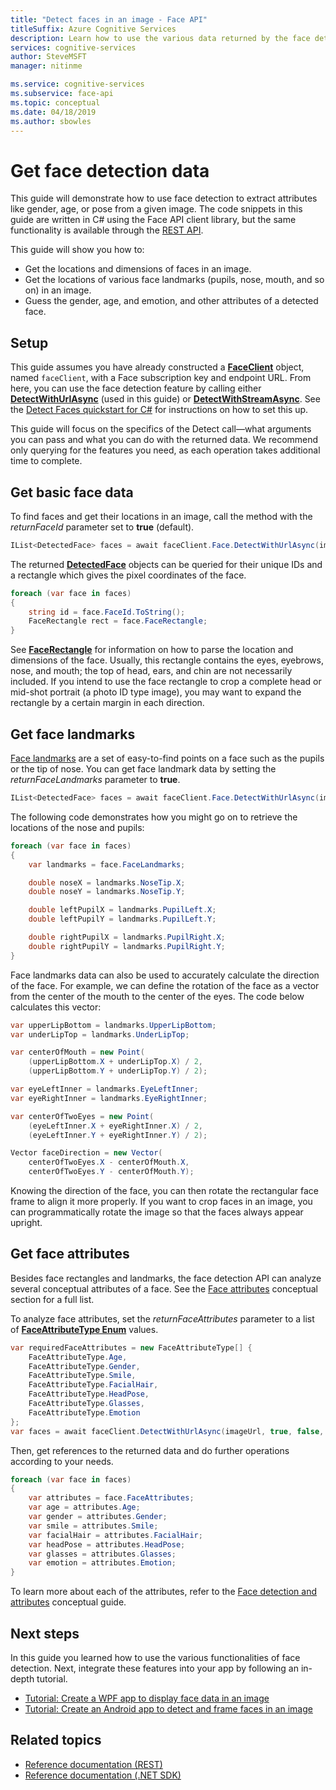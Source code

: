 ```yaml
---
title: "Detect faces in an image - Face API"
titleSuffix: Azure Cognitive Services
description: Learn how to use the various data returned by the face detection feature.
services: cognitive-services
author: SteveMSFT
manager: nitinme

ms.service: cognitive-services
ms.subservice: face-api
ms.topic: conceptual
ms.date: 04/18/2019
ms.author: sbowles
---
```


# Get face detection data

This guide will demonstrate how to use face detection to extract attributes like gender, age, or pose from a given image. The code snippets in this guide are written in C# using the Face API client library, but the same functionality is available through the [REST API](https://westus.dev.cognitive.microsoft.com/docs/services/563879b61984550e40cbbe8d/operations/563879b61984550f30395236).

This guide will show you how to:

- Get the locations and dimensions of faces in an image.
- Get the locations of various face landmarks (pupils, nose, mouth, and so on) in an image.
- Guess the gender, age, and emotion, and other attributes of a detected face.

## Setup

This guide assumes you have already constructed a **[FaceClient](https://docs.microsoft.com/dotnet/api/microsoft.azure.cognitiveservices.vision.face.faceclient?view=azure-dotnet)** object, named `faceClient`, with a Face subscription key and endpoint URL. From here, you can use the face detection feature by calling either **[DetectWithUrlAsync](https://docs.microsoft.com/dotnet/api/microsoft.azure.cognitiveservices.vision.face.faceoperationsextensions.detectwithurlasync?view=azure-dotnet)** (used in this guide) or **[DetectWithStreamAsync](https://docs.microsoft.com/dotnet/api/microsoft.azure.cognitiveservices.vision.face.faceoperationsextensions.detectwithstreamasync?view=azure-dotnet)**. See the [Detect Faces quickstart for C#](../quickstarts/csharp-detect-sdk.md) for instructions on how to set this up.

This guide will focus on the specifics of the Detect call&mdash;what arguments you can pass and what you can do with the returned data. We recommend only querying for the features you need, as each operation takes additional time to complete.

## Get basic face data

To find faces and get their locations in an image, call the method with the _returnFaceId_ parameter set to **true** (default).

```csharp
IList<DetectedFace> faces = await faceClient.Face.DetectWithUrlAsync(imageUrl, true, false, null);
```

The returned **[DetectedFace](https://docs.microsoft.com/dotnet/api/microsoft.azure.cognitiveservices.vision.face.models.detectedface?view=azure-dotnet)** objects can be queried for their unique IDs and a rectangle which gives the pixel coordinates of the face.

```csharp
foreach (var face in faces)
{
    string id = face.FaceId.ToString();
    FaceRectangle rect = face.FaceRectangle;
}
```

See **[FaceRectangle](https://docs.microsoft.com/dotnet/api/microsoft.azure.cognitiveservices.vision.face.models.facerectangle?view=azure-dotnet)** for information on how to parse the location and dimensions of the face. Usually, this rectangle contains the eyes, eyebrows, nose, and mouth; the top of head, ears, and chin are not necessarily included. If you intend to use the face rectangle to crop a complete head or mid-shot portrait (a photo ID type image), you may want to expand the rectangle by a certain margin in each direction.

## Get face landmarks

[Face landmarks](../concepts/face-detection.md#face-landmarks) are a set of easy-to-find points on a face such as the pupils or the tip of nose. You can get face landmark data by setting the _returnFaceLandmarks_ parameter to **true**.

```csharp
IList<DetectedFace> faces = await faceClient.Face.DetectWithUrlAsync(imageUrl, true, true, null);
```

The following code demonstrates how you might go on to retrieve the locations of the nose and pupils:

```csharp
foreach (var face in faces)
{
    var landmarks = face.FaceLandmarks;

    double noseX = landmarks.NoseTip.X;
    double noseY = landmarks.NoseTip.Y;

    double leftPupilX = landmarks.PupilLeft.X;
    double leftPupilY = landmarks.PupilLeft.Y;

    double rightPupilX = landmarks.PupilRight.X;
    double rightPupilY = landmarks.PupilRight.Y;
}
```

Face landmarks data can also be used to accurately calculate the direction of the face. For example, we can define the rotation of the face as a vector from the center of the mouth to the center of the eyes. The code below calculates this vector:

```csharp
var upperLipBottom = landmarks.UpperLipBottom;
var underLipTop = landmarks.UnderLipTop;

var centerOfMouth = new Point(
    (upperLipBottom.X + underLipTop.X) / 2,
    (upperLipBottom.Y + underLipTop.Y) / 2);

var eyeLeftInner = landmarks.EyeLeftInner;
var eyeRightInner = landmarks.EyeRightInner;

var centerOfTwoEyes = new Point(
    (eyeLeftInner.X + eyeRightInner.X) / 2,
    (eyeLeftInner.Y + eyeRightInner.Y) / 2);

Vector faceDirection = new Vector(
    centerOfTwoEyes.X - centerOfMouth.X,
    centerOfTwoEyes.Y - centerOfMouth.Y);
```

Knowing the direction of the face, you can then rotate the rectangular face frame to align it more properly. If you want to crop faces in an image, you can programmatically rotate the image so that the faces always appear upright.

## Get face attributes

Besides face rectangles and landmarks, the face detection API can analyze several conceptual attributes of a face. See the [Face attributes](../concepts/face-detection.md#attributes) conceptual section for a full list.

To analyze face attributes, set the _returnFaceAttributes_ parameter to a list of **[FaceAttributeType Enum](https://docs.microsoft.com/dotnet/api/microsoft.azure.cognitiveservices.vision.face.models.faceattributetype?view=azure-dotnet)** values.

```csharp
var requiredFaceAttributes = new FaceAttributeType[] {
    FaceAttributeType.Age,
    FaceAttributeType.Gender,
    FaceAttributeType.Smile,
    FaceAttributeType.FacialHair,
    FaceAttributeType.HeadPose,
    FaceAttributeType.Glasses,
    FaceAttributeType.Emotion
};
var faces = await faceClient.DetectWithUrlAsync(imageUrl, true, false, requiredFaceAttributes);
```

Then, get references to the returned data and do further operations according to your needs.

```csharp
foreach (var face in faces)
{
    var attributes = face.FaceAttributes;
    var age = attributes.Age;
    var gender = attributes.Gender;
    var smile = attributes.Smile;
    var facialHair = attributes.FacialHair;
    var headPose = attributes.HeadPose;
    var glasses = attributes.Glasses;
    var emotion = attributes.Emotion;
}
```

To learn more about each of the attributes, refer to the [Face detection and attributes](../concepts/face-detection.md) conceptual guide.

## Next steps

In this guide you learned how to use the various functionalities of face detection. Next, integrate these features into your app by following an in-depth tutorial.

- [Tutorial: Create a WPF app to display face data in an image](../Tutorials/FaceAPIinCSharpTutorial.md)
- [Tutorial: Create an Android app to detect and frame faces in an image](../Tutorials/FaceAPIinJavaForAndroidTutorial.md)

## Related topics

- [Reference documentation (REST)](https://westus.dev.cognitive.microsoft.com/docs/services/563879b61984550e40cbbe8d/operations/563879b61984550f30395236)
- [Reference documentation (.NET SDK)](https://docs.microsoft.com/dotnet/api/overview/azure/cognitiveservices/client/face?view=azure-dotnet)